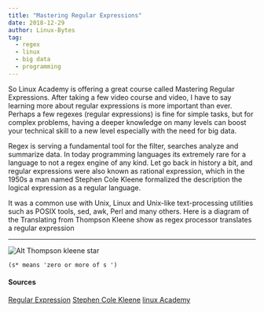 ```yaml
---
title: "Mastering Regular Expressions"
date: 2018-12-29
author: Linux-Bytes
tag:
  - regex
  - linux
  - big data
  - programming
---
```



So Linux Academy is offering a great course called Mastering Regular Expressions. After taking a few video course and video, I have to say learning more about regular expressions is more important than ever. Perhaps a few regexes (regular expressions) is fine for simple tasks, but for complex problems, having a deeper knowledge on many levels can boost your technical skill to a new level especially with the need for big data.

Regex is serving a fundamental tool for the filter, searches analyze and summarize data. In today programming languages its extremely rare for a language to not a regex engine of any kind. Let go back in history a bit, and regular expressions were also known as rational expression, which in the 1950s a man named  Stephen Cole Kleene formalized the description the logical expression as a regular language.

It was a common use with Unix, Linux and Unix-like text-processing utilities such as POSIX tools, sed, awk, Perl and many others. Here is a diagram of the Translating from Thompson Kleene show as regex processor translates a regular expression

---------------------------------------

![Alt Thompson kleene star](https://upload.wikimedia.org/wikipedia/commons/thumb/8/8e/Thompson-kleene-star.svg/1000px-Thompson-kleene-star.svg.png)

`(s* means 'zero or more of s ')`


#### Sources 

[Regular Expression](https://en.wikipedia.org/wiki/Regular_expression)
[Stephen Cole Kleene](https://en.wikipedia.org/wiki/Stephen_Cole_Kleene)
[linux Academy](https://linuxacademy.com/devops/training/course/name/mastering-regular-expressions)
